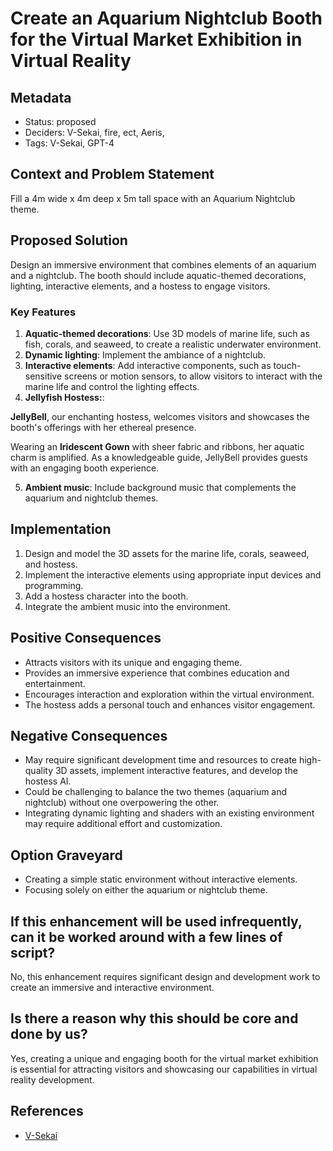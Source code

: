 # Create an Aquarium Nightclub Booth for the Virtual Market Exhibition in Virtual Reality

## Metadata

- Status: proposed <!-- draft | proposed | rejected | accepted | deprecated | superseded by -->
- Deciders: V-Sekai, fire, ect, Aeris,
- Tags: V-Sekai, GPT-4

## Context and Problem Statement

Fill a 4m wide x 4m deep x 5m tall space with an Aquarium Nightclub theme.

## Proposed Solution

Design an immersive environment that combines elements of an aquarium and a nightclub. The booth should include aquatic-themed decorations, lighting, interactive elements, and a hostess to engage visitors.

### Key Features

1. **Aquatic-themed decorations**: Use 3D models of marine life, such as fish, corals, and seaweed, to create a realistic underwater environment.
2. **Dynamic lighting**: Implement the ambiance of a nightclub.
3. **Interactive elements**: Add interactive components, such as touch-sensitive screens or motion sensors, to allow visitors to interact with the marine life and control the lighting effects.
4. **Jellyfish Hostess:**:

**JellyBell**, our enchanting hostess, welcomes visitors and showcases the booth's offerings with her ethereal presence.

Wearing an **Iridescent Gown** with sheer fabric and ribbons, her aquatic charm is amplified. As a knowledgeable guide, JellyBell provides guests with an engaging booth experience.

5. **Ambient music**: Include background music that complements the aquarium and nightclub themes.

## Implementation

1. Design and model the 3D assets for the marine life, corals, seaweed, and hostess.
2. Implement the interactive elements using appropriate input devices and programming.
3. Add a hostess character into the booth.
4. Integrate the ambient music into the environment.

## Positive Consequences

- Attracts visitors with its unique and engaging theme.
- Provides an immersive experience that combines education and entertainment.
- Encourages interaction and exploration within the virtual environment.
- The hostess adds a personal touch and enhances visitor engagement.

## Negative Consequences

- May require significant development time and resources to create high-quality 3D assets, implement interactive features, and develop the hostess AI.
- Could be challenging to balance the two themes (aquarium and nightclub) without one overpowering the other.
- Integrating dynamic lighting and shaders with an existing environment may require additional effort and customization.

## Option Graveyard

- Creating a simple static environment without interactive elements.
- Focusing solely on either the aquarium or nightclub theme.

## If this enhancement will be used infrequently, can it be worked around with a few lines of script?

No, this enhancement requires significant design and development work to create an immersive and interactive environment.

## Is there a reason why this should be core and done by us?

Yes, creating a unique and engaging booth for the virtual market exhibition is essential for attracting visitors and showcasing our capabilities in virtual reality development.

## References

- [V-Sekai](https://v-sekai.org/)
